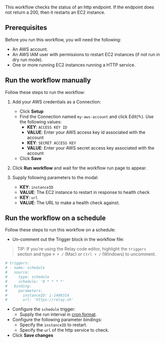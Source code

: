 This workflow checks the status of an http endpoint. If the
endpoint does not return a 200, then it restarts an EC2 
instance. 

## Prerequisites

Before you run this workflow, you will need the following:
- An AWS account.
- An AWS IAM user with permissions to restart EC2 instances (if not
  run in dry run mode).
- One or more running EC2 instances running a HTTP service.

## Run the workflow manually

Follow these steps to run the workflow:  
1. Add your AWS credentials as a Connection:  
   - Click **Setup**   
   - Find the Connection named `my-aws-account` and click Edit(✎). Use the following values:  
      - **KEY**: `ACCESS KEY ID`  
      - **VALUE**: Enter your AWS access key id associated with the account  
      - **KEY**: `SECRET ACCESS KEY`  
      - **VALUE**: Enter your AWS secret access key associated with the account  
   - Click **Save**  
      
2. Click **Run workflow** and wait for the workflow run page to appear.  
3. Supply following parameters to the modal:  
   - **KEY**: `instanceID`  
   - **VALUE**: The EC2 instance to restart in response to health check  
   - **KEY**: `url`  
   - **VALUE**: The URL to make a health check against.  

## Run the workflow on a schedule

Follow these steps to run this workflow on a schedule:  
-  Un-comment out the Trigger block in the workflow file:  

> TIP: If you're using the Relay code editor, highlight the `triggers` section and type `⌘ + /` (Mac) or `Ctrl + /` (Windows) to uncomment.  

```yaml
# triggers:
# - name: schedule
#   source:
#     type: schedule
#     schedule: '0 * * * *'
#   binding:
#     parameters:
#       instanceID: i-1498314
#       url: 'https://relay.sh'
```

-  Configure the `schedule` trigger:  
   - Supply the run interval in [cron format](https://crontab.guru/).  
-  Configure the following parameter bindings:  
   - Specify the `instanceID` to restart.  
   - Specify the `url` of the http service to check.  
-  Click **Save changes**